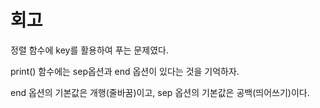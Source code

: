 # 회고

정렬 함수에 key를 활용하여 푸는 문제였다.

print() 함수에는 sep옵션과 end 옵션이 있다는 것을 기억하자.

end 옵션의 기본값은 개행(줄바꿈)이고, sep 옵션의 기본값은 공백(띄어쓰기)이다.